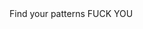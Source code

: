 <html>
    <head>
        Find your patterns
    </head>
    <body>
        FUCK YOU
    </body>
</html>